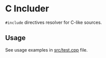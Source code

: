 # C Includer

`#include` directives resolver for C-like sources.

## Usage

See usage examples in [src/test.cpp](src/test.cpp) file.
